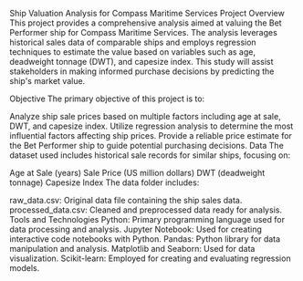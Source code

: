 Ship Valuation Analysis for Compass Maritime Services
Project Overview
This project provides a comprehensive analysis aimed at valuing the Bet Performer ship for Compass Maritime Services. The analysis leverages historical sales data of comparable ships and employs regression techniques to estimate the value based on variables such as age, deadweight tonnage (DWT), and capesize index. This study will assist stakeholders in making informed purchase decisions by predicting the ship's market value.

Objective
The primary objective of this project is to:

Analyze ship sale prices based on multiple factors including age at sale, DWT, and capesize index.
Utilize regression analysis to determine the most influential factors affecting ship prices.
Provide a reliable price estimate for the Bet Performer ship to guide potential purchasing decisions.
Data
The dataset used includes historical sale records for similar ships, focusing on:

Age at Sale (years)
Sale Price (US million dollars)
DWT (deadweight tonnage)
Capesize Index
The data folder includes:

raw_data.csv: Original data file containing the ship sales data.
processed_data.csv: Cleaned and preprocessed data ready for analysis.
Tools and Technologies
Python: Primary programming language used for data processing and analysis.
Jupyter Notebook: Used for creating interactive code notebooks with Python.
Pandas: Python library for data manipulation and analysis.
Matplotlib and Seaborn: Used for data visualization.
Scikit-learn: Employed for creating and evaluating regression models.

